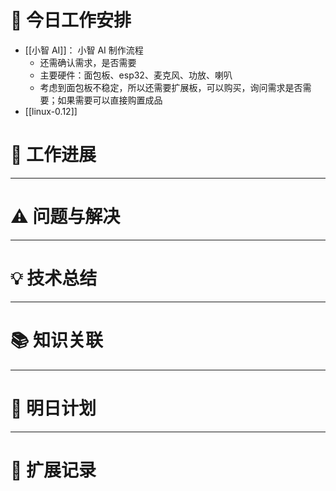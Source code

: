 



# **🔧 今日工作安排**
- [[小智 AI]]： 小智 AI 制作流程
	- 还需确认需求，是否需要
	- 主要硬件：面包板、esp32、麦克风、功放、喇叭
	- 考虑到面包板不稳定，所以还需要扩展板，可以购买，询问需求是否需要；如果需要可以直接购置成品
- [[linux-0.12]]


# **📌 工作进展**



---

# **⚠️ 问题与解决**


---

# **💡 技术总结**


---

# **📚 知识关联**


---
# **📌 明日计划**


---

# **💬 扩展记录**




